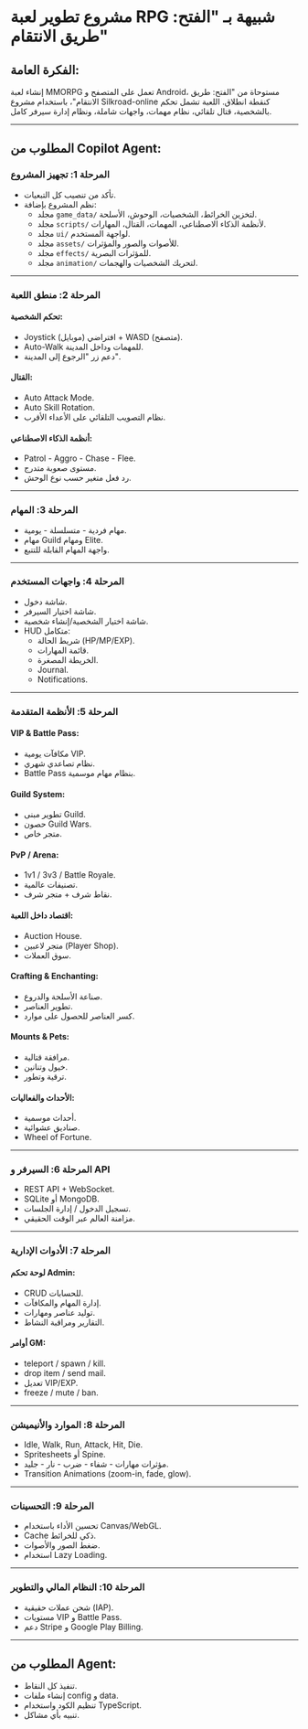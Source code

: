 
# مشروع تطوير لعبة RPG شبيهة بـ "الفتح: طريق الانتقام"

## الفكرة العامة:
إنشاء لعبة MMORPG تعمل على المتصفح و Android، مستوحاة من "الفتح: طريق الانتقام"، باستخدام مشروع Silkroad-online كنقطة انطلاق. اللعبة تشمل تحكم بالشخصية، قتال تلقائي، نظام مهمات، واجهات شاملة، ونظام إدارة سيرفر كامل.

---

## المطلوب من Copilot Agent:

### المرحلة 1: تجهيز المشروع
- تأكد من تنصيب كل التبعيات.
- نظم المشروع بإضافة:
  - مجلد `game_data/` لتخزين الخرائط، الشخصيات، الوحوش، الأسلحة.
  - مجلد `scripts/` لأنظمة الذكاء الاصطناعي، المهمات، القتال، المهارات.
  - مجلد `ui/` لواجهة المستخدم.
  - مجلد `assets/` للأصوات والصور والمؤثرات.
  - مجلد `effects/` للمؤثرات البصرية.
  - مجلد `animation/` لتحريك الشخصيات والهجمات.

---

### المرحلة 2: منطق اللعبة

#### تحكم الشخصية:
- Joystick افتراضي (موبايل) + WASD (متصفح).
- Auto-Walk للمهمات وداخل المدينة.
- دعم زر "الرجوع إلى المدينة".

#### القتال:
- Auto Attack Mode.
- Auto Skill Rotation.
- نظام التصويب التلقائي على الأعداء الأقرب.

#### أنظمة الذكاء الاصطناعي:
- Patrol - Aggro - Chase - Flee.
- مستوى صعوبة متدرج.
- رد فعل متغير حسب نوع الوحش.

---

### المرحلة 3: المهام

- مهام فردية - متسلسلة - يومية.
- مهام Guild ومهام Elite.
- واجهة المهام القابلة للتتبع.

---

### المرحلة 4: واجهات المستخدم

- شاشة دخول.
- شاشة اختيار السيرفر.
- شاشة اختيار الشخصية/إنشاء شخصية.
- HUD متكامل:
  - شريط الحالة (HP/MP/EXP).
  - قائمة المهارات.
  - الخريطة المصغرة.
  - Journal.
  - Notifications.

---

### المرحلة 5: الأنظمة المتقدمة

#### VIP & Battle Pass:
- مكافآت يومية VIP.
- نظام تصاعدي شهري.
- Battle Pass بنظام مهام موسمية.

#### Guild System:
- تطوير مبنى Guild.
- حصون Guild Wars.
- متجر خاص.

#### PvP / Arena:
- 1v1 / 3v3 / Battle Royale.
- تصنيفات عالمية.
- نقاط شرف + متجر شرف.

#### اقتصاد داخل اللعبة:
- Auction House.
- متجر لاعبين (Player Shop).
- سوق العملات.

#### Crafting & Enchanting:
- صناعة الأسلحة والدروع.
- تطوير العناصر.
- كسر العناصر للحصول على موارد.

#### Mounts & Pets:
- مرافقة قتالية.
- خيول وتنانين.
- ترقية وتطور.

#### الأحداث والفعاليات:
- أحداث موسمية.
- صناديق عشوائية.
- Wheel of Fortune.

---

### المرحلة 6: السيرفر و API

- REST API + WebSocket.
- SQLite أو MongoDB.
- تسجيل الدخول / إدارة الجلسات.
- مزامنة العالم عبر الوقت الحقيقي.

---

### المرحلة 7: الأدوات الإدارية

#### لوحة تحكم Admin:
- CRUD للحسابات.
- إدارة المهام والمكافآت.
- توليد عناصر ومهارات.
- التقارير ومراقبة النشاط.

#### أوامر GM:
- teleport / spawn / kill.
- drop item / send mail.
- تعديل VIP/EXP.
- freeze / mute / ban.

---

### المرحلة 8: الموارد والأنيميشن

- Idle, Walk, Run, Attack, Hit, Die.
- Spritesheets أو Spine.
- مؤثرات مهارات - شفاء - ضرب - نار - جليد.
- Transition Animations (zoom-in, fade, glow).

---

### المرحلة 9: التحسينات

- تحسين الأداء باستخدام Canvas/WebGL.
- Cache ذكي للخرائط.
- ضغط الصور والأصوات.
- استخدام Lazy Loading.

---

### المرحلة 10: النظام المالي والتطوير

- شحن عملات حقيقية (IAP).
- مستويات VIP و Battle Pass.
- دعم Stripe و Google Play Billing.

---

## المطلوب من Agent:

- تنفيذ كل النقاط.
- إنشاء ملفات config و data.
- تنظيم الكود واستخدام TypeScript.
- تنبيه بأي مشاكل.
